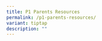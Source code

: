 ```yaml
---
title: P1 Parents Resources
permalink: /p1-parents-resources/
variant: tiptap
description: ""
---
```

<p></p>